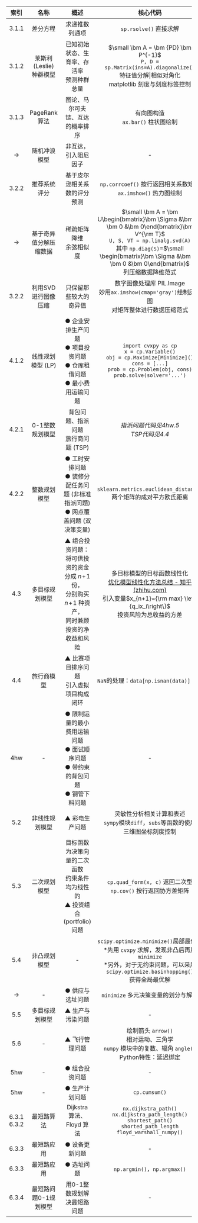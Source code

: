 |       索引       |           名称           |                             概述                             |                           核心代码                           |
| :--------------: | :----------------------: | :----------------------------------------------------------: | :----------------------------------------------------------: |
|      3.1.1       |         差分方程         |                        求递推数列通项                        |                    `sp.rsolve()` 直接求解                    |
|      3.1.2       | 莱斯利 (Leslie) 种群模型 |        已知初始状态、生育率、存活率<br/>预测种群总量         | $\small \bm A = \bm {PD} \bm P^{-1}$<br/>`P, D = sp.Matrix(ins=A).diagonalize()`<br/>特征值分解\|相似对角化<br/>matplotlib 刻度与刻度标签控制 |
|      3.1.3       |      PageRank 算法       |               图论、马尔可夫链、互达的概率排序               |             有向图构造<br/>`ax.bar()` 柱状图绘制             |
|  $\rightarrow$   |       随机冲浪模型       |                     非互达，引入阻尼因子                     |                              -                               |
|      3.2.2       |       推荐系统评分       |                 基于皮尔逊相关系数的评分预测                 | `np.corrcoef()` 按行返回相关系数矩阵<br/>`ax.imshow()` 热力图绘制 |
|  $\rightarrow$   |  基于奇异值分解压缩数据  |                 稀疏矩阵降维<br/>余弦相似度                  | $\small \bm A = \bm U\begin{bmatrix}\bm \Sigma 	&\bm 0\\ \bm 0		&\bm 0\end{bmatrix}\bm V^{\rm T}$<br/>`U, S, VT = np.linalg.svd(A)`<br/>其中 `np.diag(S)`=$\small \begin{bmatrix}\bm \Sigma 	&\bm 0\\ \bm 0		&\bm 0\end{bmatrix}$<br/>列压缩数据降维范式 |
|      3.2.2       |   利用SVD进行图像压缩    |                    只保留那些较大的奇异值                    | 数字图像处理库 PIL.Image<br/>妙用`ax.imshow(cmap='gray')`绘制灰度图<br/>对矩阵整体进行数据压缩范式 |
|      4.1.2       |    线性规划模型 (LP)     | ● 企业安排生产问题<br/>● 项目投资问题<br/>● 仓库租借问题<br/>● 最小费用运输问题 | `import cvxpy as cp`<br/>`x = cp.Variable()`<br/>`obj = cp.Maximize[Minimize]()`<br/>`cons = [...]`<br/>`prob = cp.Problem(obj, cons)`<br>`prob.solve(solver='...')` |
|      4.2.1       |     0-1整数规划模型      |           背包问题、指派问题<br />旅行商问题 (TSP)           |          *指派问题代码见4hw.5*<br />*TSP代码见4.4*           |
|      4.2.2       |       整数规划模型       | ● 工时安排问题<br/>● 装修分配任务问题 (非标准指派问题)<br/>● 网点覆盖问题 (双决策变量) | `sklearn.metrics.euclidean_distances`<br/>两个矩阵的成对平方欧氏距离 |
|       4.3        |      多目标规划模型      | ▲ 组合投资问题：<br/>将可供投资的资金分成 $n\!+\!1$ 份，<br/>分别购买 $n\!+\!1$ 种资产，<br/>同时兼顾投资的净收益和风险<br /> | 多目标模型的目标函数线性化<br />[优化模型线性化方法总结 - 知乎 (zhihu.com)](https://zhuanlan.zhihu.com/p/361766549)<br />引入变量$x_{n+1}={\rm max} \left\{q_ix_i\right\}$<br />投资风险为总收益的方差 |
|       4.4        |        旅行商模型        |         ▲ 比赛项目排序问题<br />引入虚拟项目构成闭环         |           `NaN`的处理：`data[np.isnan(data)] = 0`            |
|       4hw        |            -             | ● 限制运量的最小费用运输问题<br />● 面试顺序问题<br />● 带约束的背包问题<br />● 钢管下料问题 |                              -                               |
|       5.2        |      非线性规划模型      |                        ▲ 彩电生产问题                        | 灵敏性分析相关计算和表述<br />`sympy`模块`diff`，`subs`等函数的使用<br />三维图坐标刻度控制 |
|       5.3        |       二次规划模型       | 目标函数为决策向量的二次函数<br />约束条件均为线性的<br />▲ 投资组合 (portfolio) 问题 | `cp.quad_form(x, c)` 返回二次型<br />`np.cov()` 按行返回协方差矩阵 |
|       5.4        |       非凸规划模型       |                              -                               | `scipy.optimize.minimize()`局部最优解<br />*先用 `cvxpy` 求解，发现非凸后再用 `minimize`<br />*另外，对于无约束问题，可以采用<br />`scipy.optimize.basinhopping()`<br />获得全局最优解 |
|  $\rightarrow$   |            -             |                       ● 供应与选址问题                       |             `minimize` 多元决策变量的划分与解包              |
|       5.5        |      多目标规划模型      |                       ▲ 生产与污染问题                       |                              -                               |
|       5.6        |            -             |                        ▲ 飞行管理问题                        | 绘制箭头 `arrow()`<br />相对运动、三角学<br />`numpy` 模块中的复数、辐角 `angle()`<br />Python特性：延迟绑定 |
|       5hw        |            -             |                     ● 组合投资问题<br />                     |                              -                               |
|       5hw        |            -             |                        ● 生产计划问题                        |                        `cp.cumsum()`                         |
| 6.3.1<br />6.3.2 |        最短路算法        |                  Dijkstra 算法、Floyd 算法                   | `nx.dijkstra_path()`<br />`nx.dijkstra_path_length()`<br />`shortest_path()`<br />`shorted_path_length`<br />`floyd_warshall_numpy()` |
|      6.3.3       |        最短路应用        |                     ● 设备更新问题<br />                     |                              -                               |
|      6.3.3       |        最短路应用        |                          ● 选址问题                          |                 `np.argmin()`，`np.argmax()`                 |
|      6.3.4       |  最短路问题0-1规划模型   |                 用0-1整数规划解决最短路问题                  |                              -                               |

